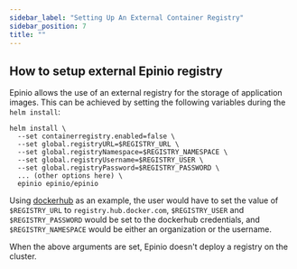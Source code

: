 ```yaml
---
sidebar_label: "Setting Up An External Container Registry"
sidebar_position: 7
title: ""
---
```


## How to setup external Epinio registry

Epinio allows the use of an external registry for the storage of application images.  This can be achieved by setting the following variables during the `helm install`:

```
helm install \
  --set containerregistry.enabled=false \
  --set global.registryURL=$REGISTRY_URL \
  --set global.registryNamespace=$REGISTRY_NAMESPACE \
  --set global.registryUsername=$REGISTRY_USER \
  --set global.registryPassword=$REGISTRY_PASSWORD \
  ... (other options here) \
  epinio epinio/epinio
```

Using [dockerhub](https://hub.docker.com/) as an example, the user would have to set the value of `$REGISTRY_URL` to `registry.hub.docker.com`, `$REGISTRY_USER` and `$REGISTRY_PASSWORD` would be set to the dockerhub credentials, and `$REGISTRY_NAMESPACE` would be either an organization or the username.

When the above arguments are set, Epinio doesn't deploy a registry on the cluster.
